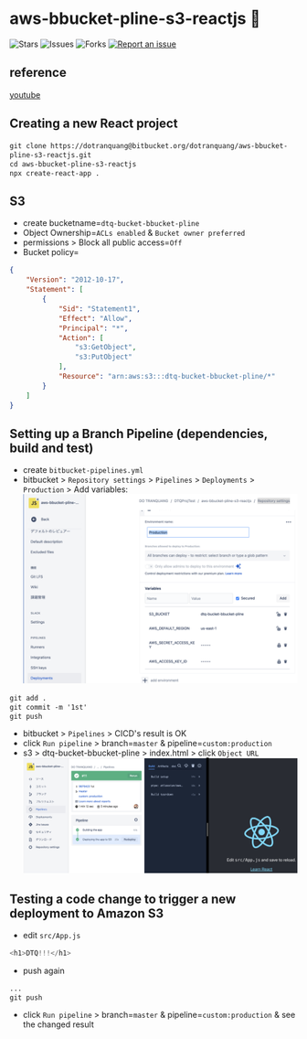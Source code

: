 # aws-bbucket-pline-s3-reactjs 🐳

![Stars](https://img.shields.io/github/stars/tquangdo/aws-bbucket-pline-s3-reactjs?color=f05340)
![Issues](https://img.shields.io/github/issues/tquangdo/aws-bbucket-pline-s3-reactjs?color=f05340)
![Forks](https://img.shields.io/github/forks/tquangdo/aws-bbucket-pline-s3-reactjs?color=f05340)
[![Report an issue](https://img.shields.io/badge/Support-Issues-green)](https://github.com/tquangdo/aws-bbucket-pline-s3-reactjs/issues/new)

## reference
[youtube](https://www.youtube.com/watch?v=SC2XzQ-tKKQ)

## Creating a new React project
```shell
git clone https://dotranquang@bitbucket.org/dotranquang/aws-bbucket-pline-s3-reactjs.git
cd aws-bbucket-pline-s3-reactjs
npx create-react-app .
```

## S3
- create bucketname=`dtq-bucket-bbucket-pline`
- Object Ownership=`ACLs enabled` & `Bucket owner preferred`
- permissions > Block all public access=`Off`
- Bucket policy=
```json
{
    "Version": "2012-10-17",
    "Statement": [
        {
            "Sid": "Statement1",
            "Effect": "Allow",
            "Principal": "*",
            "Action": [
                "s3:GetObject",
                "s3:PutObject"
            ],
            "Resource": "arn:aws:s3:::dtq-bucket-bbucket-pline/*"
        }
    ]
}
```

## Setting up a Branch Pipeline (dependencies, build and test)
- create `bitbucket-pipelines.yml`
- bitbucket > `Repository settings` > `Pipelines` > `Deployments` > `Production` > Add variables:
![var](screenshots/var.png)
```shell
git add .
git commit -m '1st'
git push
```
- bitbucket > `Pipelines` > CICD's result is OK
- click `Run pipeline` > branch=`master` & pipeline=`custom:production`
- s3 > dtq-bucket-bbucket-pline > index.html > click `Object URL`
![res1](screenshots/res1.png)

## Testing a code change to trigger a new deployment to Amazon S3
- edit `src/App.js`
```js
<h1>DTQ!!!</h1>
```
- push again
```shell
...
git push
```
- click `Run pipeline` > branch=`master` & pipeline=`custom:production` & see the changed result

